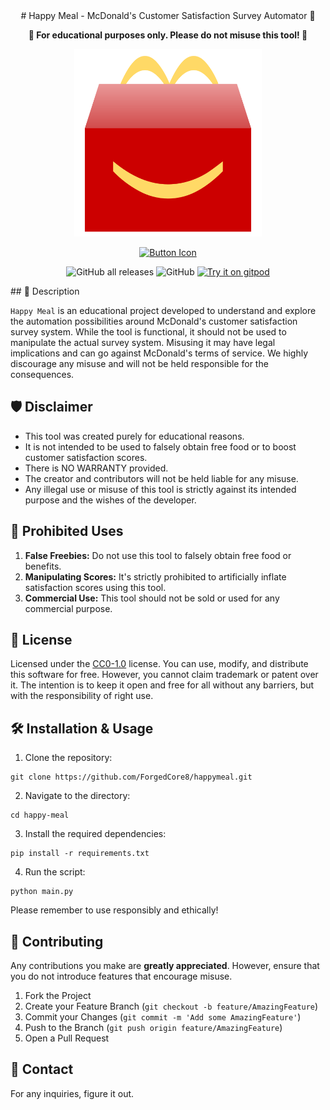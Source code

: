 <div align=center>
# Happy Meal - McDonald's Customer Satisfaction Survey Automator 🍔

**🚫 For educational purposes only. Please do not misuse this tool! 🚫**

<img src="Happy_meal.png"
           alt="Happymeal logo"
             style="height: 300px; width: auto;" />

[![Button Icon]][Link]

[Button Icon]: https://img.shields.io/badge/Installation-f44336?style=for-the-badge&logoColor=white&logo=DocuSign

[Link]: https://github.com/ForgedCore8/happymeal/releases/latest/download/HappyMeal.exe

![GitHub all releases](https://img.shields.io/github/downloads/ForgedCore8/happymeal/total) ![GitHub](https://img.shields.io/github/license/ForgedCore8/happymeal) [![Try it on gitpod](https://img.shields.io/badge/try-on%20gitpod-brightgreen.svg)](https://gitpod.io/#https://github.com/ForgedCore8/happymeal)


</div>
## 📜 Description

`Happy Meal` is an educational project developed to understand and explore the automation possibilities around McDonald's customer satisfaction survey system. While the tool is functional, it should not be used to manipulate the actual survey system. Misusing it may have legal implications and can go against McDonald's terms of service. We highly discourage any misuse and will not be held responsible for the consequences.

## 🛡️ Disclaimer

- This tool was created purely for educational reasons.
- It is not intended to be used to falsely obtain free food or to boost customer satisfaction scores.
- There is NO WARRANTY provided.
- The creator and contributors will not be held liable for any misuse.
- Any illegal use or misuse of this tool is strictly against its intended purpose and the wishes of the developer.

## 🚫 Prohibited Uses

1. **False Freebies:** Do not use this tool to falsely obtain free food or benefits.
2. **Manipulating Scores:** It's strictly prohibited to artificially inflate satisfaction scores using this tool.
3. **Commercial Use:** This tool should not be sold or used for any commercial purpose.

## 📜 License

Licensed under the [CC0-1.0](https://creativecommons.org/publicdomain/zero/1.0/) license. You can use, modify, and distribute this software for free. However, you cannot claim trademark or patent over it. The intention is to keep it open and free for all without any barriers, but with the responsibility of right use.

## 🛠️ Installation & Usage

1. Clone the repository:
```
git clone https://github.com/ForgedCore8/happymeal.git
```

2. Navigate to the directory:
```
cd happy-meal
```

3. Install the required dependencies:
```
pip install -r requirements.txt
```

4. Run the script:
```
python main.py
```

Please remember to use responsibly and ethically!

## 🤝 Contributing

Any contributions you make are **greatly appreciated**. However, ensure that you do not introduce features that encourage misuse.

1. Fork the Project
2. Create your Feature Branch (`git checkout -b feature/AmazingFeature`)
3. Commit your Changes (`git commit -m 'Add some AmazingFeature'`)
4. Push to the Branch (`git push origin feature/AmazingFeature`)
5. Open a Pull Request

## 📧 Contact

For any inquiries, figure it out.

